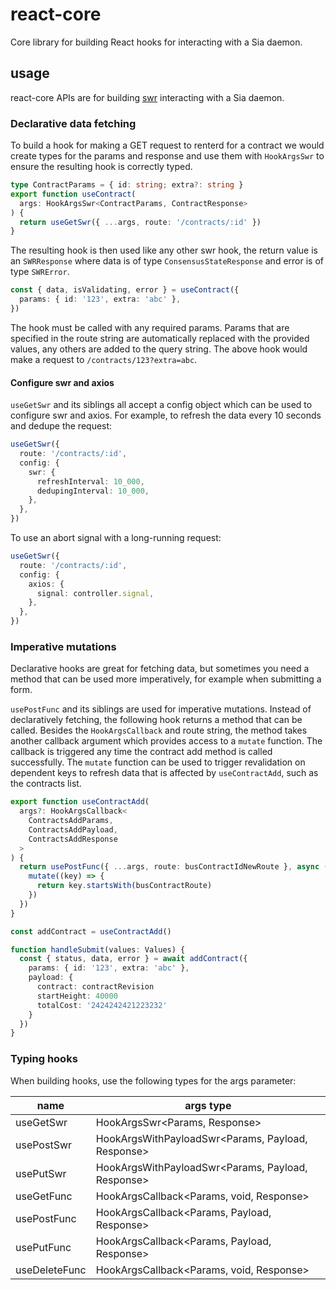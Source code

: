 # react-core

Core library for building React hooks for interacting with a Sia daemon.

## usage

react-core APIs are for building [swr](https://swr.vercel.app) interacting with
a Sia daemon.

### Declarative data fetching

To build a hook for making a GET request to renterd for a contract we would
create types for the params and response and use them with `HookArgsSwr` to
ensure the resulting hook is correctly typed.

```ts
type ContractParams = { id: string; extra?: string }
export function useContract(
  args: HookArgsSwr<ContractParams, ContractResponse>
) {
  return useGetSwr({ ...args, route: '/contracts/:id' })
}
```

The resulting hook is then used like any other swr hook, the return value is an
`SWRResponse` where data is of type `ConsensusStateResponse` and error is of
type `SWRError`.

```ts
const { data, isValidating, error } = useContract({
  params: { id: '123', extra: 'abc' },
})
```

The hook must be called with any required params. Params that are specified in
the route string are automatically replaced with the provided values, any others
are added to the query string. The above hook would make a request to
`/contracts/123?extra=abc`.

#### Configure swr and axios

`useGetSwr` and its siblings all accept a config object which can be used to
configure swr and axios. For example, to refresh the data every 10 seconds and
dedupe the request:

```ts
useGetSwr({
  route: '/contracts/:id',
  config: {
    swr: {
      refreshInterval: 10_000,
      dedupingInterval: 10_000,
    },
  },
})
```

To use an abort signal with a long-running request:

```ts
useGetSwr({
  route: '/contracts/:id',
  config: {
    axios: {
      signal: controller.signal,
    },
  },
})
```

### Imperative mutations

Declarative hooks are great for fetching data, but sometimes you need a method
that can be used more imperatively, for example when submitting a form.

`usePostFunc` and its siblings are used for imperative mutations. Instead of
declaratively fetching, the following hook returns a method that can be called.
Besides the `HookArgsCallback` and route string, the method takes another
callback argument which provides access to a `mutate` function. The callback is
triggered any time the contract add method is called successfully. The `mutate`
function can be used to trigger revalidation on dependent keys to refresh data
that is affected by `useContractAdd`, such as the contracts list.

```ts
export function useContractAdd(
  args?: HookArgsCallback<
    ContractsAddParams,
    ContractsAddPayload,
    ContractsAddResponse
  >
) {
  return usePostFunc({ ...args, route: busContractIdNewRoute }, async (mutate) => {
    mutate((key) => {
      return key.startsWith(busContractRoute)
    })
  })
}

const addContract = useContractAdd()

function handleSubmit(values: Values) {
  const { status, data, error } = await addContract({
    params: { id: '123', extra: 'abc' },
    payload: {
      contract: contractRevision
      startHeight: 40000
      totalCost: '2424242421223232'
    }
  })
}
```

### Typing hooks

When building hooks, use the following types for the args parameter:

| name          | args type                                         |
| ------------- | ------------------------------------------------- |
| useGetSwr     | HookArgsSwr<Params, Response>                     |
| usePostSwr    | HookArgsWithPayloadSwr<Params, Payload, Response> |
| usePutSwr     | HookArgsWithPayloadSwr<Params, Payload, Response> |
| useGetFunc    | HookArgsCallback<Params, void, Response>          |
| usePostFunc   | HookArgsCallback<Params, Payload, Response>       |
| usePutFunc    | HookArgsCallback<Params, Payload, Response>       |
| useDeleteFunc | HookArgsCallback<Params, void, Response>          |
